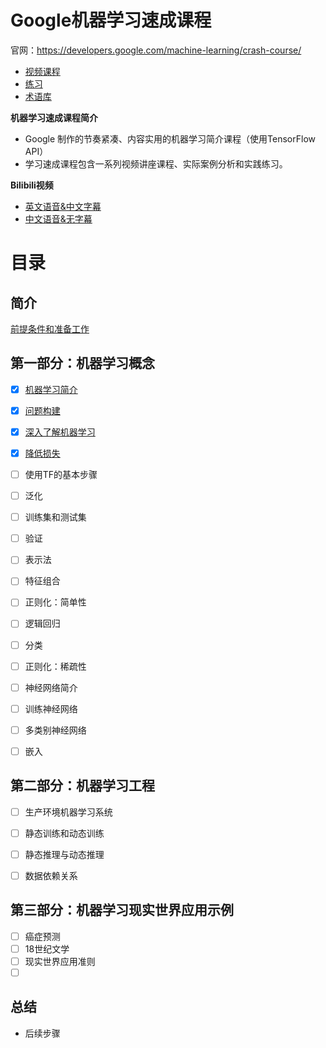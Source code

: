# Google机器学习速成课程

官网：https://developers.google.com/machine-learning/crash-course/

- [视频课程](https://developers.google.com/machine-learning/crash-course/)
- [练习](https://developers.google.com/machine-learning/crash-course/exercises)
- [术语库](https://developers.google.com/machine-learning/crash-course/glossary)

**机器学习速成课程简介**

- Google 制作的节奏紧凑、内容实用的机器学习简介课程（使用TensorFlow API）
- 学习速成课程包含一系列视频讲座课程、实际案例分析和实践练习。


**Bilibili视频**

- [英文语音&中文字幕](https://www.bilibili.com/video/av21398424/?p=1)
- [中文语音&无字幕](https://www.bilibili.com/video/av20229263/?p=1)


# 目录

## 简介

[前提条件和准备工作](简介/前提条件和准备工作.md)



## 第一部分：机器学习概念

- [x] [机器学习简介](机器学习概念/机器学习简介.md)
- [x] [问题构建](机器学习概念/问题构建.md)
- [x] [深入了解机器学习](机器学习概念/深入了解机器学习.md)
- [x] [降低损失](机器学习概念/降低损失.md)
- [ ] 使用TF的基本步骤
- [ ] 泛化
- [ ] 训练集和测试集
- [ ] 验证
- [ ] 表示法
- [ ] 特征组合
- [ ] 正则化：简单性
- [ ] 逻辑回归
- [ ] 分类
- [ ] 正则化：稀疏性
- [ ] 神经网络简介
- [ ] 训练神经网络
- [ ] 多类别神经网络
- [ ] 嵌入



## 第二部分：机器学习工程

- [ ] 生产环境机器学习系统
- [ ] 静态训练和动态训练
- [ ] 静态推理与动态推理
- [ ] 数据依赖关系



## 第三部分：机器学习现实世界应用示例

- [ ] 癌症预测
- [ ] 18世纪文学
- [ ] 现实世界应用准则
- [ ] ​

## 总结

- 后续步骤